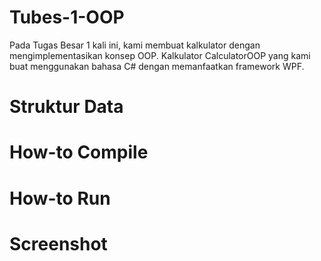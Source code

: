 # Tubes-1-OOP
Pada Tugas Besar 1 kali ini, kami membuat kalkulator dengan mengimplementasikan konsep OOP.
Kalkulator CalculatorOOP yang kami buat menggunakan bahasa C# dengan memanfaatkan framework WPF.

# Struktur Data

# How-to Compile

# How-to Run

# Screenshot
